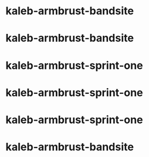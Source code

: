 # kaleb-armbrust-bandsite
# kaleb-armbrust-bandsite
# kaleb-armbrust-sprint-one
# kaleb-armbrust-sprint-one
# kaleb-armbrust-sprint-one
# kaleb-armbrust-bandsite
